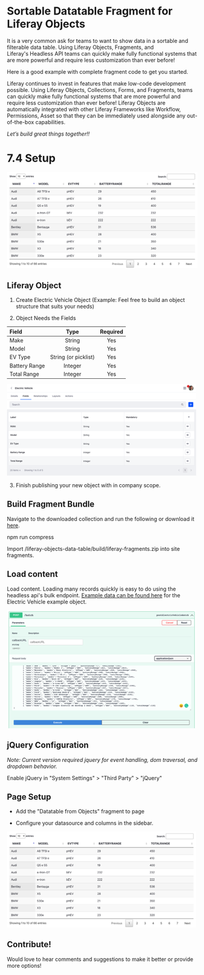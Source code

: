 # Sortable Datatable Fragment for Liferay Objects

It is a very common ask for teams to want to show data in a sortable and filterable data table. Using Liferay Objects, Fragments, and Liferay's Headless API teams can quickly make fully functional systems that are more powerful and require less customization than ever before!

Here is a good example with complete fragment code to get you started.

Liferay continues to invest in features that make low-code development possible. Using Liferay Objects, Collections, Forms, and Fragments, teams can quickly make fully functional systems that are more powerful and require less customization than ever before! Liferay Objects are automatically integrated with other Liferay Frameworks like Workflow, Permissions, Asset so that they can be immediately used alongside any out-of-the-box capabilities. 

*Let’s build great things together!!*

# 7.4 Setup

<img src="./assets/datatable-3.png" alt="drawing"/>

## Liferay Object 

1. Create Electric Vehicle Object (Example: Feel free to build an object structure that suits your needs) 

2. Object Needs the Fields

| Field             | Type                 | Required  |
| :---              |      :----:          |  :----:   |
| Make		        | String               | Yes       |
| Model			    | String               | Yes       |
| EV Type	        | String (or picklist) | Yes       |
| Battery Range     | Integer              | Yes       |
| Total Range     	| Integer              | Yes       |

<img src="./assets/datatable-0.png" alt="drawing" width="500"/>

3. Finish publishing your new object with in company scope. 

## Build Fragment Bundle

Navigate to the downloaded collection and run the following or download it <a href="./assets/datatable-from-objects.zip" target="_blank">here</a>.

npm run compress

Import /liferay-objects-data-table/build/liferay-fragments.zip into site fragments.

## Load content

Load content. Loading many records quickly is easy to do using the headless api's bulk endpoint. <a href="./assets/bulk-data.json" target="_blank">Example data can be found here</a> for the Electric Vehicle example object.

<img src="./assets/datatable-1.png" alt="drawing" width="500"/>

## jQuery Configuration

*Note: Current version required jquery for event handling, dom traversal, and dropdown behavior.*

Enable jQuery in "System Settings" > "Third Party" > "jQuery"

## Page Setup

* Add the "Datatable from Objects" fragment to page

* Configure your datasource and columns in the sidebar.

<img src="./assets/datatable-3.png" alt="drawing" width="500"/>


## Contribute! 

Would love to hear comments and suggestions to make it better or provide more options!
